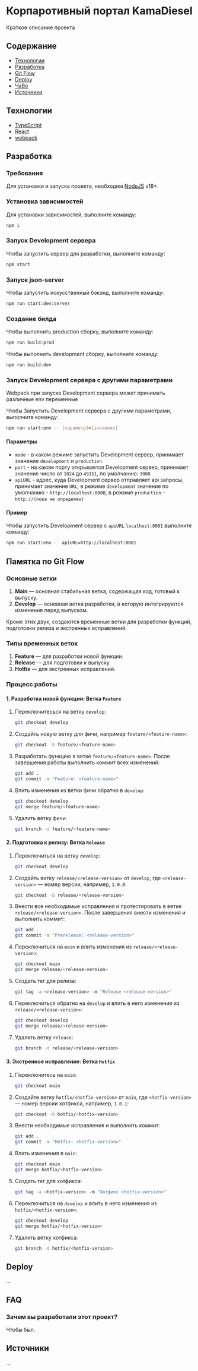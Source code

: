 # Корпаротивный портал KamaDiesel
Краткое описание проекта

## Содержание
- [Технологии](#технологии)
- [Разработка](#разработка)
- [Git Flow](#памятка-по-git-flow)
- [Deploy](#deploy)
- [ЧаВо](#faq)
- [Источники](#источники)

## Технологии
- [TypeScript](https://www.typescriptlang.org/)
- [React](https://react.dev/)
- [webpack](https://webpack.js.org/)


## Разработка

### Требования
Для установки и запуска проекта, необходим [NodeJS](https://nodejs.org/) v18+.

### Установка зависимостей
Для установки зависимостей, выполните команду:
```sh
npm i
```

### Запуск Development сервера
Чтобы запустить сервер для разработки, выполните команду:
```sh
npm start
```

### Запуск json-server
Чтобы запустить искусственный бэкэнд, выполните команду:
```sh
npm run start:dev:server
```

### Создание билда
Чтобы выполнить production сборку, выполните команду:
```sh
npm run build:prod
```
Чтобы выполнить development сборку, выполните команду:
```sh
npm run build:dev
```

### Запуск Development сервера с другими параметрами
Webpack при запуске Development сервера может принимать различные env переменные

Чтобы Запустить Development сервера с другими параметрами, выполните команду:
```sh
npm run start:env -- [параметр]=[значение]
```
#### Параметры
 - `mode` - в каком режиме запустить Development сервер, принимает значение `development` и `production`
 - `port` - на каком порту открывается Development сервер, принимает значение число от `1024` до `49151`, по умолчанию: `3000`
 - `apiURL` - адрес, куда Development сервер отправляет api запросы, принимает значение `URL`, в режиме `development` значение по умолчанию - `http://localhost:8000`, в режиме `production` - `http://(пока не определен)`

#### Пример
Чтобы запустить Development сервер с `apiURL` `localhost:8001` выполните команду:
```sh
npm run start:env -- apiURL=http://localhost:8001
```

## Памятка по Git Flow
### Основные ветки

1. **Main** — основная стабильная ветка, содержащая код, готовый к выпуску.
2. **Develop** — основная ветка разработки, в которую интегрируются изменения перед выпуском.

Кроме этих двух, создаются временные ветки для разработки функций, подготовки релиза и экстренных исправлений.

### Типы временных веток

1. **Feature** — для разработки новой функции.
2. **Release** — для подготовки к выпуску.
3. **Hotfix** — для экстренных исправлений.

### Процесс работы

#### 1. Разработка новой функции: Ветка `Feature`

1. Переключитесься на ветку `develop`:

    ```bash
    git checkout develop
    ```

2. Создайть новую ветку для фичи, например `feature/<feature-name>`:

    ```bash
    git checkout -b feature/<feature-name>
    ```

3. Разработать функцию в ветке `feature/<feature-name>`. После завершения работы выполнить коммит всех изменений:

    ```bash
    git add .
    git commit -m "Feature: <feature-name>"
    ```

4. Влить изменения из ветки фичи обратно в `develop`:

    ```bash
    git checkout develop
    git merge feature/<feature-name>
    ```

5. Удалить ветку фичи:

    ```bash
    git branch -d feature/<feature-name>
    ```

#### 2. Подготовка к релизу: Ветка `Release`

1. Переключиться на ветку `develop`:

    ```bash
    git checkout develop
    ```

2. Создайть ветку `release/<release-version>` от `develop`, где `<release-version>` — номер версии, например, `1.0.0`:

    ```bash
    git checkout -b release/<release-version>
    ```

3. Внести все необходимые исправления и протестировать в ветке `release/<release-version>`. После завершения внести изменения и выполнить коммит:

    ```bash
    git add .
    git commit -m "Prerelease: <release-version>"
    ```

4. Переключиться на `main` и влить изменения из `release/<release-version>`:

    ```bash
    git checkout main
    git merge release/<release-version>
    ```

5. Создать тег для релиза:

    ```bash
    git tag -a <release-version> -m "Release <release-version>"
    ```

6. Переключиться обратно на `develop` и влить в него изменения из `release/<release-version>`:

    ```bash
    git checkout develop
    git merge release/<release-version>
    ```

7. Удалить ветку `release`:

    ```bash
    git branch -d release/<release-version>
    ```

#### 3. Экстренное исправление: Ветка `Hotfix`

1. Переключитесь на `main`:

    ```bash
    git checkout main
    ```

2. Создайте ветку `hotfix/<hotfix-version>` от `main`, где `<hotfix-version>` — номер версии хотфикса, например, `1.0.1`:

    ```bash
    git checkout -b hotfix/<hotfix-version>
    ```

3. Внести необходимые исправления и выполнить коммит:

    ```bash
    git add .
    git commit -m "Hotfix: <hotfix-version>"
    ```

4. Влить изменения в `main`:

    ```bash
    git checkout main
    git merge hotfix/<hotfix-version>
    ```

5. Создать тег для хотфикса:

    ```bash
    git tag -a <hotfix-version> -m "Хотфикс <hotfix-version>"
    ```

6. Переключиться на `develop` и влить в него изменения из `hotfix/<hotfix-version>`:

    ```bash
    git checkout develop
    git merge hotfix/<hotfix-version>
    ```

7. Удалить ветку хотфикса:

    ```bash
    git branch -d hotfix/<hotfix-version>
    ```

## Deploy
...

## FAQ

### Зачем вы разработали этот проект?
Чтобы был.

## Источники
...